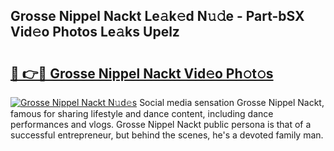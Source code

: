 ## Grosse Nippel Nackt Le𝚊k𝚎d N𝚞𝚍e - Part-bSX Vid𝚎o Photos Le𝚊ks Upelz

# <h2><a href="http://fb2kvn.evod.top/?m=Grosse+Nippel+Nackt">🔗 👉🔴 Grosse Nippel Nackt Vid𝚎o Ph𝚘t𝚘s</a></h2>

[![Grosse Nippel Nackt N𝚞d𝚎s](https://i.imgur.com/8V9OHl7.gif)](http://fb2kvn.evod.top/?m=Grosse+Nippel+Nackt)
Social media sensation Grosse Nippel Nackt, famous for sharing lifestyle and dance content, including dance performances and vlogs. Grosse Nippel Nackt public persona is that of a successful entrepreneur, but behind the scenes, he's a devoted family man. 
